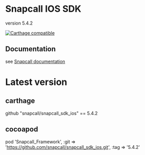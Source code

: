 # Snapcall IOS SDK
version 5.4.2

[![Carthage compatible](https://img.shields.io/badge/Carthage-compatible-4BC51D.svg?style=flat)](https://github.com/Carthage/Carthage)
## Documentation
 
see [Snapcall documentation](https://doc.snapcall.io/#ios)

# Latest version

## carthage

github "snapcall/snapcall_sdk_ios" == 5.4.2

## cocoapod

pod 'Snapcall_Framework', :git => 'https://github.com/snapcall/snapcall_sdk_ios.git', :tag => '5.4.2'
